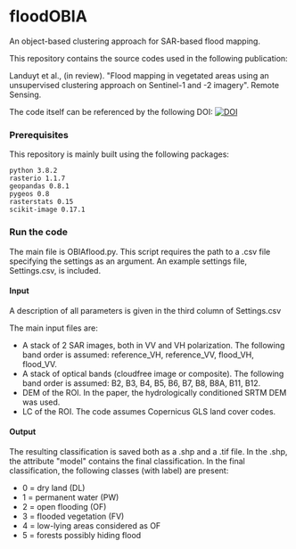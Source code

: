 # floodOBIA
An object-based clustering approach for SAR-based flood mapping.

This repository contains the source codes used in the following publication:

Landuyt et al., (in review). "Flood mapping in vegetated areas using an unsupervised clustering approach on Sentinel-1 and -2 imagery". Remote Sensing.

The code itself can be referenced by the following DOI: [![DOI](https://zenodo.org/badge/306652567.svg)](https://zenodo.org/badge/latestdoi/306652567)

### Prerequisites
This repository is mainly built using the following packages:
```
python 3.8.2
rasterio 1.1.7
geopandas 0.8.1
pygeos 0.8
rasterstats 0.15
scikit-image 0.17.1
```

### Run the code
The main file is OBIAflood.py. This script requires the path to a .csv file specifying the settings as an argument. 
An example settings file, Settings.csv, is included.

#### Input
A description of all parameters is given in the third column of Settings.csv

The main input files are:
- A stack of 2 SAR images, both in VV and VH polarization. The following band order is assumed: reference_VH, reference_VV, flood_VH, flood_VV.
- A stack of optical bands (cloudfree image or composite). The following band order is assumed: B2, B3, B4, B5, B6, B7, B8, B8A, B11, B12.
- DEM of the ROI. In the paper, the hydrologically conditioned SRTM DEM was used.
- LC of the ROI. The code assumes Copernicus GLS land cover codes.

#### Output
The resulting classification is saved both as a .shp and a .tif file. In the .shp, the attribute "model" contains the final classification. In the final classification, the following classes (with label) are present: 
- 0 = dry land (DL)
- 1 = permanent water (PW)
- 2 = open flooding (OF)
- 3 = flooded vegetation (FV)
- 4 = low-lying areas considered as OF
- 5 = forests possibly hiding flood
